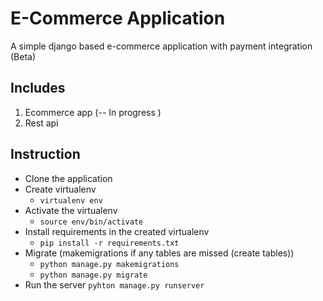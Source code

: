 # E-Commerce Application
A simple django based e-commerce application with payment integration (Beta)
## Includes
1. Ecommerce app (-- In progress )
2. Rest api
## Instruction
- Clone the application
- Create virtualenv 
    - `virtualenv env`
- Activate the virtualenv
    - `source env/bin/activate`
- Install requirements in the created virtualenv
    - `pip install -r requirements.txt`
- Migrate (makemigrations if any tables are missed (create tables))
    - `python manage.py makemigrations`
    - `python manage.py migrate`
- Run the server 
    `pyhton manage.py runserver`